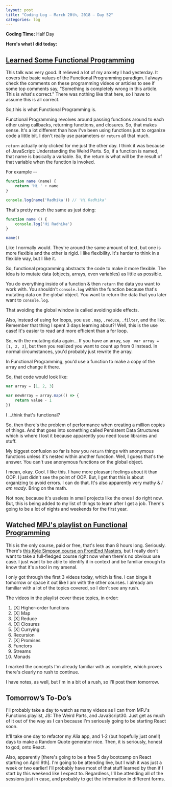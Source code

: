 ```yaml
---
layout: post
title: "Coding Log — March 20th, 2018 — Day 52"
categories: log
---
```


**Coding Time:** Half Day

**Here's what I did today:**

## [Learned Some Functional Programming](https://www.youtube.com/watch?v=e-5obm1G_FY)

This talk was very good. It relieved a lot of my anxiety I had yesterday. It covers the basic values of the Functional Programming paradigm. I always check the comments on these programming videos or articles to see if some top comments say, "Something is completely wrong in this article. This is what's correct." There was nothing like that here, so I have to assume this is all correct.

So,t his is what Functional Programming is.

Functional Programming revolves around passing functions around to each other using callbacks, returning functions, and closures. So, that makes sense. It's a lot different than how I've been using functions just to organize code a little bit. I don't really use parameters or `return` all that much.

`return` actually only clicked for me just the other day. I think it was because of JavaScript: Understanding the Weird Parts. So, if a function is named, that name is basically a variable. So, the return is what will be the result of that variable when the function is invoked.

For example --

```js
function name (name) {
    return 'Hi ' + name
}

console.log(name('Radhika')) // 'Hi Radhika'
```

That's pretty much the same as just doing:

```js
function name () {
    console.log('Hi Radhika')
}

name()
```

Like I normally would. They're around the same amount of text, but one is more flexible and the other is rigid. I like flexibility. It's harder to think in a flexible way, but I like it.

So, functional programming abstracts the code to make it more flexible. The idea is to mutate data (objects, arrays, even variables) as little as possible. 

You do everything inside of a function & then `return` the data you want to work with. You shouldn't `console.log` within the function because that's mutating data on the global object. You want to return the data that you later want to `console.log`.

That avoiding the global window is called avoiding side effects. 

Also, instead of using for loops, you use `.map`, `.reduce`, `.filter`, and the like. Remember that thing I spent 3 days learning about?! Well, this is the use case! It's easier to read and more efficient than a for loop.

So, with the mutating data again... If you have an array, say ` var array = [1, 2, 3]`, but then you realized you want to count up from 0 instead. In normal circumstances, you'd probably just rewrite the array.

In Functional Programming, you'd use a function to make a copy of the array and change it there.

So, that code would look like:

```js
var array = [1, 2, 3]

var newArray = array.map(() => {
    return value - 1
})
```

I ...think that's functional?

So, then there's the problem of performance when creating a million copies of things. And that goes into something called Persistent Data Structures which is where I lost it because apparently you need touse libraries and stuff.

My biggest confusion so far is how you `return` things with anonymous functions unless it's nested within another function. Well, I guess that's the answer. You can't use anonymous functions on the global object.

I mean, okay. Cool. I like this. I have more pleasant feelings about it than OOP. I just didn't see the point of OOP. But, I get that this is about organizing to avoid errors. I can do that. It's also apparently very mathy & _I am ready_. Bring on the math.

Not now, because it's useless in small projects like the ones I do right now. But, this is being added to my list of things to learn after I get a job. There's going to be a lot of nights and weekends for the first year.

## Watched [MPJ's playlist on Functional Programming](https://www.youtube.com/playlist?list=PL0zVEGEvSaeEd9hlmCXrk5yUyqUag-n84)

This is the only course, paid or free, that's less than 8 hours long. Seriously. There's [this Kyle Simpson course on FrontEnd Masters](https://frontendmasters.com/courses/functional-javascript-v2/), but I really don't want to take a full-fledged course right now when there's no obvious use case. I just want to be able to identify it in context and be familiar enough to know that it's a tool in my arsenal.

I only got through the first 3 videos today, which is fine. I can binge it tomorrow or space it out like I am with the other courses. I already am familiar with a lot of the topics covered, so I don't see any rush.

The videos in the playlist cover these topics, in order:

1. [X] Higher-order functions
2. [X] Map
3. [X] Reduce
4. [X] Closures
5. [X] Currying
6. Recursion
7. [X] Promises
8. Functors
9. Streams
10. Monads

I marked the concepts I'm already familiar with as complete, which proves there's clearly no rush to continue. 

I have notes, as well, but I'm in a bit of a rush, so I'll post them tomorrow.

## Tomorrow’s To-Do’s

I'll probably take a day to watch as many videos as I can from MPJ's Functions playlist, JS: The Weird Parts, and JavaScript30. Just get as much of it out of the way as I can because I'm seriously going to be starting React soon.

It'll take one day to refactor my Alia app, and 1-2 (but hopefully just one!!) days to make a Random Quote generator nice. Then, it is seriously, honest to god, onto React.

Also, apparently [there's going to be a free 5 day bootcamp on React starting on April 9th]. I'm going to be attending live, but I wish it was just a week or two earlier! I'll probably have most of that stuff learned by then if I start by this weekend like I expect to. Regardless, I'll be attending all of the sessions just in case, and probably to get the information in different forms.